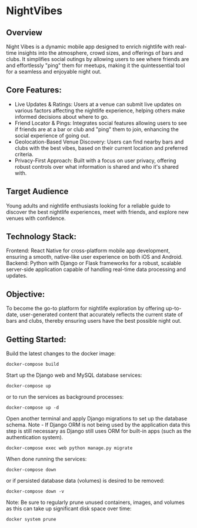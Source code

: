# NightVibes

## Overview 
Night Vibes is a dynamic mobile app designed to enrich nightlife with real-time insights into the atmosphere, crowd sizes, and offerings of bars and clubs. It simplifies social outings by allowing users to see where friends are and effortlessly "ping" them for meetups, making it the quintessential tool for a seamless and enjoyable night out.

## Core Features:
- Live Updates & Ratings: Users at a venue can submit live updates on various factors affecting the nightlife experience, helping others make informed decisions about where to go.
- Friend Locator & Pings: Integrates social features allowing users to see if friends are at a bar or club and "ping" them to join, enhancing the social experience of going out.
- Geolocation-Based Venue Discovery: Users can find nearby bars and clubs with the best vibes, based on their current location and preferred criteria.
- Privacy-First Approach: Built with a focus on user privacy, offering robust controls over what information is shared and who it's shared with.

## Target Audience
Young adults and nightlife enthusiasts looking for a reliable guide to discover the best nightlife experiences, meet with friends, and explore new venues with confidence.

## Technology Stack:
Frontend: React Native for cross-platform mobile app development, ensuring a smooth, native-like user experience on both iOS and Android.
Backend: Python with Django or Flask frameworks for a robust, scalable server-side application capable of handling real-time data processing and updates.

## Objective: 
To become the go-to platform for nightlife exploration by offering up-to-date, user-generated content that accurately reflects the current state of bars and clubs, thereby ensuring users have the best possible night out.

## Getting Started:
Build the latest changes to the docker image:

`docker-compose build`

Start up the Django web and MySQL database services:

`docker-compose up`

or to run the services as background processes:

`docker-compose up -d`

Open another terminal and apply Django migrations to set up the database schema.
Note - If Django ORM is not being used by the application data this step is still 
necessary as Django still uses ORM for built-in apps (such as the authentication system).

`docker-compose exec web python manage.py migrate`

When done running the services:

`docker-compose down`

or if persisted database data (volumes) is desired to be removed:

`docker-compose down -v`

Note: Be sure to regularly prune unused containers, images, and volumes
as this can take up significant disk space over time:

`docker system prune`
